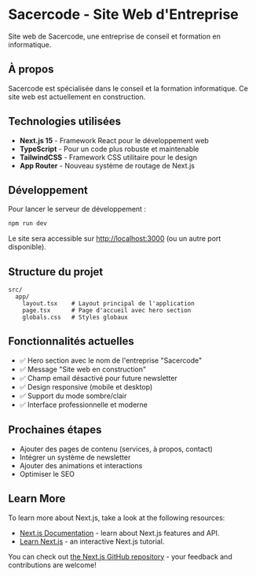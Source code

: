 # Sacercode - Site Web d'Entreprise

Site web de Sacercode, une entreprise de conseil et formation en informatique.

## À propos

Sacercode est spécialisée dans le conseil et la formation informatique. Ce site web est actuellement en construction.

## Technologies utilisées

- **Next.js 15** - Framework React pour le développement web
- **TypeScript** - Pour un code plus robuste et maintenable
- **TailwindCSS** - Framework CSS utilitaire pour le design
- **App Router** - Nouveau système de routage de Next.js

## Développement

Pour lancer le serveur de développement :

```bash
npm run dev
```

Le site sera accessible sur [http://localhost:3000](http://localhost:3000) (ou un autre port disponible).

## Structure du projet

```
src/
  app/
    layout.tsx    # Layout principal de l'application
    page.tsx      # Page d'accueil avec hero section
    globals.css   # Styles globaux
```

## Fonctionnalités actuelles

- ✅ Hero section avec le nom de l'entreprise "Sacercode"
- ✅ Message "Site web en construction"
- ✅ Champ email désactivé pour future newsletter
- ✅ Design responsive (mobile et desktop)
- ✅ Support du mode sombre/clair
- ✅ Interface professionnelle et moderne

## Prochaines étapes

- Ajouter des pages de contenu (services, à propos, contact)
- Intégrer un système de newsletter
- Ajouter des animations et interactions
- Optimiser le SEO

## Learn More

To learn more about Next.js, take a look at the following resources:

- [Next.js Documentation](https://nextjs.org/docs) - learn about Next.js features and API.
- [Learn Next.js](https://nextjs.org/learn) - an interactive Next.js tutorial.

You can check out [the Next.js GitHub repository](https://github.com/vercel/next.js) - your feedback and contributions are welcome!